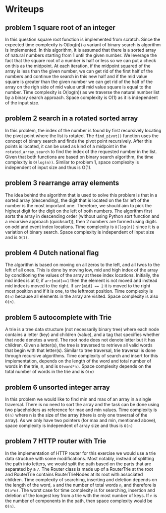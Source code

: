 # Writeups

## problem 1 square root of an integer

In this question square root function is implemented from scratch. Since the expected time complexity is O(log(n))
a variant of binary search is algorithm is implemented. In this algorithm, it is assumed that there is a sorted array
of natural numbers starting from 1 until the given number. We leverage the fact that the square root of a number
is half or less so we can put a check on this as the midpoint. At each iteration, if the midpoint squared of the array is less
than the given number, we can get rid of the first half of the numbers and continue the search in this new half
and if the mid value square is greater than the given number we can get rid of the half of the array on the righ side
of mid value until mid value square is equal to the number. Time complexity is O(log(n)) as we traverse the natural
number list by a binary search approach. Space complexity is O(1) as it is independent of the input size.


## problem 2 search in a rotated sorted array

In this problem, the index of the number is found by first recursively locating the pivot point where the list is rotated.
The `find_pivot()` function uses the concept of binary search and finds the pivot point recursively. After this points
is located, it can be used as kind of a midpoint in the `rotated_array_search` to find the index of the requested number
in the list. Given that both functions are based on binary search algorithm, the time complexity is `O(log(n))`. Similar
to problem 1, space complexity is independent of input size and thus is O(1).

## problem 3 rearrange array elements

The idea behind the algorithm that is used to solve this problem is that in a sorted array (descending), the digit that
is located on the far left of the number is the most important one. Therefore, we should aim to pick the highest digit
for the digit on the left of both numbers. The algorithm first sorts the array in descending order (without using Python
sort function and a recursive approach (quicksort)), then 2 numbers are formed using digits on odd and event index locations. Time
complexity is `O(log(n))` since it is a variation of binary search. Space complexity is independent of input size and 
is `O(1)`.

## problem 4 Dutch national flag

The algorithm is based on moving on all zeros to the left, and all twos to the left of all ones. This is done by 
moving low, mid and high index of the array by conditioning the values of the array at these index locations. Initially,
the mid index is at 0, if `arr[mid]==1` then the element is not moved and instead mid index is moved to the right. If 
`arr[mid] == 2` it is moved to the right most position and if it is one, to the leftmost position. Time complexity is 
`O(n)` because all elements in the array are visited. Space complexity is also `O(n)`.

## problem 5 autocomplete with Trie

A trie is a tree data structure (not necessarily binary tree) where each node contains a letter (key) and children (value),
and a tag that specifies whether that node denotes a word. The root node does not denote letter but it has children.
Given a letter(s), the tree is traversed to retrieve all valid words that begin with that letter(s). Similar to tree
traversal, trie traversal is done through recursive algorithms. Time complexity of search and insert for this implementation,
depends on the length of the word and total number of words in the trie, n, and is `O(word*n)`. Space complexity depends on the
total number of words in the trie and is `O(n)`

## problem 6 unsorted integer array

In this problem we would like to find min and max of an array in a single traversal. There is no need to sort the array
and the task can be done using two placeholders as reference for max and min values. Time complexity is `O(n)` where n is 
the size of the array (there is only one traversal of the array). As we only have two pointers (for max and min, mentioned
above), space complexity is independent of array size and thus is `O(n)`

## problem 7 HTTP router with Trie

In the implementation of HTTP router for this exercise we would use a trie data structure with some modifications. Most
notably, instead of splitting the path into letters, we would split the path based on the parts that are separated by 
a `/`. The Router class is made up of a RouterTrie at the root and RouterTrie contains RouterTrieNodes at its root with
associated children. Time complexity of searching, inserting and deletion depends on the length of the word, `a` and 
the number of total words `n`, and therefore is `O(a*n)`. The worst case for time complexity is for searching, insertion
and deletion of the longest key from a trie with the most number of keys. If `n` is the number of components in the path,
then space complexity would be `O(n)`.